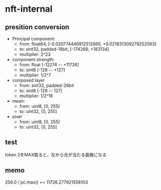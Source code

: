 # nft-internal

## presition conversion

- Principal component:
  - from: float64, [-0.020774446912512665, +0.021831309279252063]
  - to: sint32, padded-18bit, [-174269, +183134] 
  - multiplier: 2^23
- component strength: 
  - from: float [-12274 -- +11726]
  - to: sint8 [-128 -- +127]
  - multiplier: 1/2^7
- composed layer
  - from: sint32, padded-26bit
  - to: sint8 [-128 -- 127]
  - multiplier: 1/2^16
- mean:
  - from: uint8, [0, 255]
  - to:  uint32, [0, 255]
- pixel
  - from: uint8, [0, 255]
  - to:  uint32, [0, 255]

## test

token 2をMAX取ると、左から光が当たる画像になる

## memo

256.0 / pc.max() == 11726.277921558103

